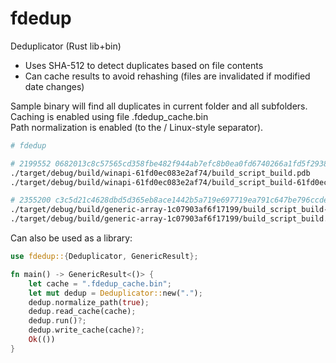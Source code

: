 # fdedup
Deduplicator (Rust lib+bin)

- Uses SHA-512 to detect duplicates based on file contents
- Can cache results to avoid rehashing (files are invalidated if modified date changes)

Sample binary will find all duplicates in current folder and all subfolders.<br/>
Caching is enabled using file .fdedup_cache.bin<br/>
Path normalization is enabled (to the / Linux-style separator).

```bash
# fdedup

# 2199552 0682013c8c57565cd358fbe482f944ab7efc8b0ea0fd6740266a1fd5f2938f3433e7cdc74529bea7e2a35ad653befa1beedabc7f249f6cb620371e685fa05116
./target/debug/build/winapi-61fd0ec083e2af74/build_script_build.pdb
./target/debug/build/winapi-61fd0ec083e2af74/build_script_build-61fd0ec083e2af74.pdb

# 2355200 c3c5d21c4628dbd5d365eb8ace1442b5a719e697719ea791c647be796ccde56278ff594a4e00e0c17492c1d71b05d0a4d85783e18d68cb31d5b5da0af368d9b7
./target/debug/build/generic-array-1c07903af6f17199/build_script_build-1c07903af6f17199.pdb
./target/debug/build/generic-array-1c07903af6f17199/build_script_build.pdb

```

Can also be used as a library:

```rust
use fdedup::{Deduplicator, GenericResult};

fn main() -> GenericResult<()> {
    let cache = ".fdedup_cache.bin";
    let mut dedup = Deduplicator::new(".");
    dedup.normalize_path(true);
    dedup.read_cache(cache);
    dedup.run()?;
    dedup.write_cache(cache)?;
    Ok(())
}
```
